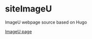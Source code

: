 # siteImageU

ImageU webpage source based on Hugo

[ImageU page][ImageU]

[ImageU]: https://imageu.github.io/